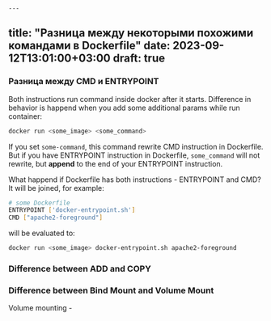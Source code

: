 	---
title: "Разница между некоторыми похожими командами в Dockerfile"
date: 2023-09-12T13:01:00+03:00
draft: true
---

### Разница между CMD и ENTRYPOINT

Both instructions run command inside docker after it starts. Difference in behavior is happend when you add some additional params while run container:
```bash
docker run <some_image> <some_command>
```
If you set `some-command`, this command rewrite CMD instruction in Dockerfile. But if you have ENTRYPOINT instruction in Dockerfile, `some_command` will not rewrite, but **append** to the end of your ENTRYPOINT instruction. 

What happend if Dockerfile has both instructions - ENTRYPOINT and CMD? It will be joined, for example:
```bash
# some Dockerfile
ENTRYPOINT ['docker-entrypoint.sh']
CMD ["apache2-foreground"]
```

will be evaluated to:
```bash
docker run <some_image> docker-entrypoint.sh apache2-foreground
```


### Difference between ADD and COPY


### Difference between Bind Mount and Volume Mount

Volume mounting - 


